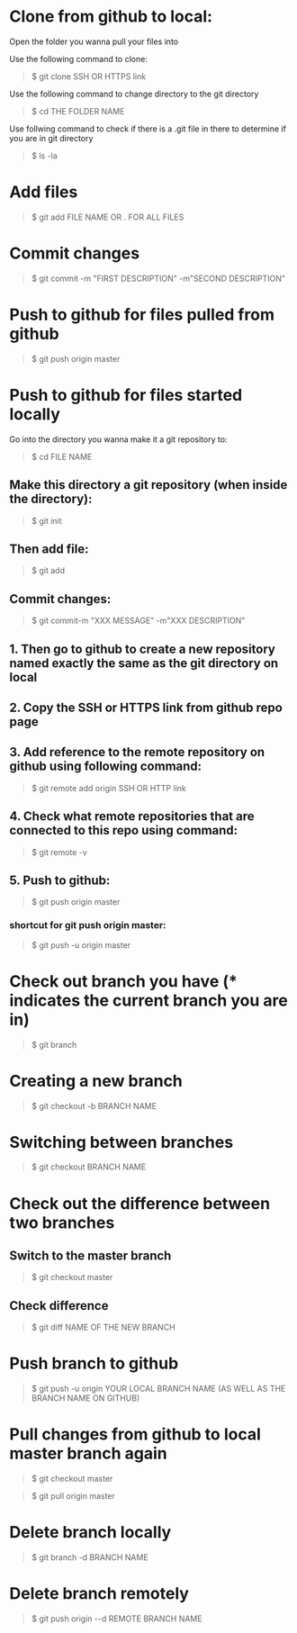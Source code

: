 # Clone from github to local:
Open the folder you wanna pull your files into

Use the following command to clone:
> $ git clone SSH OR HTTPS link

Use the following command to change directory to the git directory
> $ cd THE FOLDER NAME

Use follwing command to check if there is a .git file in there to determine if you are in git directory
> $ ls -la 

# Add files
> $ git add FILE NAME OR . FOR ALL FILES

# Commit changes
> $ git commit -m "FIRST DESCRIPTION" -m"SECOND DESCRIPTION"

# Push to github for files pulled from github
> $ git push origin master

# Push to github for files started locally
Go into the directory you wanna make it a git repository to:
> $ cd FILE NAME

## Make this directory a git repository (when inside the directory):

> $ git init

## Then add file:
> $ git add

## Commit changes:
> $ git commit-m "XXX MESSAGE" -m"XXX DESCRIPTION"

## 1. Then go to github to create a new repository **named exactly the same** as the git directory on local

## 2. Copy the SSH or HTTPS link from github repo page

## 3. Add reference to the remote repository on github using following command:
> $ git remote add origin SSH OR HTTP link

## 4. Check what remote repositories that are connected to this repo using command:
> $ git remote -v

## 5. Push to github:
> $ git push origin master

### shortcut for git push origin master:
> $ git push -u origin master

# Check out branch you have (* indicates the current branch you are in)
> $ git branch

# Creating a new branch
> $ git checkout -b BRANCH NAME

# Switching between branches
> $ git checkout BRANCH NAME

# Check out the difference between two branches
## Switch to the master branch
> $ git checkout master

## Check difference
> $ git diff NAME OF THE NEW BRANCH

# Push branch to github
> $ git push -u origin YOUR LOCAL BRANCH NAME (AS WELL AS THE BRANCH NAME ON GITHUB)

# Pull changes from github to local master branch again
> $ git checkout master

> $ git pull origin master

# Delete branch locally
> $ git branch -d BRANCH NAME

# Delete branch remotely
> $ git push origin --d REMOTE BRANCH NAME




































